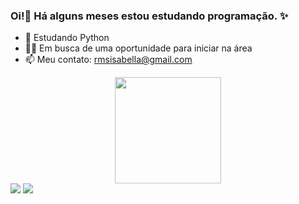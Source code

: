 ### Oi!👋 Há alguns meses estou estudando programação. ✨


- 🌱 Estudando Python
- 👯🔭 Em busca de uma oportunidade para iniciar na área
- 📫 Meu contato: rmsisabella@gmail.com

<div align="center">
  <a href="https://github.com/isaberamos">
  <img height="170em" src="https://github-readme-stats.vercel.app/api?username=isaberamos&show_icons=true&theme=buefy&include_all_commits=false&count_private=true"/>
</div>
  
  <div> 
    <a href = "mailto:rmsisabella@gmail.com"><img src="https://img.shields.io/badge/-Gmail-%23333?style=for-the-badge&logo=gmail&logoColor=white" target="_blank"></a>
    <a href="https://www.linkedin.com/in/isabellacramos/-45875016a" target="_blank"><img src="https://img.shields.io/badge/-LinkedIn-%230077B5?style=for-the-badge&logo=linkedin&logoColor=white" target="_blank"></a> 
     
</div>
